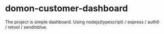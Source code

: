 # domon-customer-dashboard
The project is simple dashboard. Using nodejs(typescript) / express / auth0 / retool / sendinblue.
